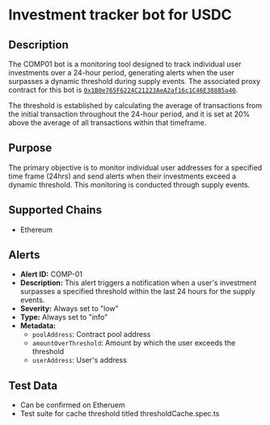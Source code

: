 # Investment tracker bot for USDC

## Description

The COMP01 bot is a monitoring tool designed to track individual user investments over a 24-hour period, generating alerts when the user surpasses a dynamic threshold during supply events. The associated proxy contract for this bot is [`0x1B0e765F6224C21223AeA2af16c1C46E38885a40`](https://etherscan.io/address/0x1B0e765F6224C21223AeA2af16c1C46E38885a40).

The threshold is established by calculating the average of transactions from the initial transaction throughout the 24-hour period, and it is set at 20% above the average of all transactions within that timeframe.

## Purpose

The primary objective is to monitor individual user addresses for a specified time frame (24hrs) and send alerts when their investments exceed a dynamic threshold. This monitoring is conducted through supply events. 

## Supported Chains

- Ethereum

## Alerts

- **Alert ID:** COMP-01
- **Description:** This alert triggers a notification when a user's investment surpasses a specified threshold within the last 24 hours for the supply events.
- **Severity:** Always set to "low"
- **Type:** Always set to "info"
- **Metadata:**
  - `poolAddress`: Contract pool address
  - `amountOverThreshold`: Amount by which the user exceeds the threshold
  - `userAddress`: User's address

## Test Data

- Can be confirmed on Etheruem
- Test suite for cache threshold titled thresholdCache.spec.ts
